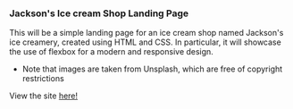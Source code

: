 <h3>Jackson's Ice cream Shop Landing Page</h3>

This will be a simple landing page for an ice cream shop named Jackson's ice creamery, created using HTML and CSS. In particular, it will showcase the use of flexbox for a modern and responsive design.

- Note that images are taken from Unsplash, which are free of copyright restrictions

View the site <a href="https://jxcksonli.github.io/icecreamshop/"> here!</a>

